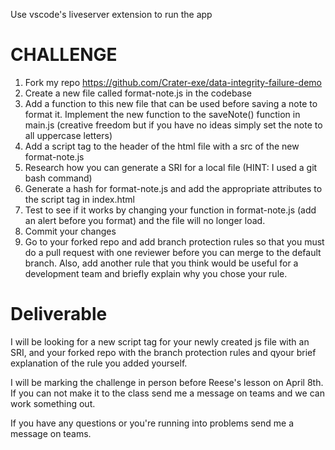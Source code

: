 Use vscode's liveserver extension to run the app

# CHALLENGE

1. Fork my repo https://github.com/Crater-exe/data-integrity-failure-demo
2. Create a new file called format-note.js in the codebase
3. Add a function to this new file that can be used before saving a note to format it. Implement the new function to the saveNote() function in main.js (creative freedom but if you have no ideas simply set the note to all uppercase letters)
4. Add a script tag to the header of the html file with a src of the new format-note.js
5. Research how you can generate a SRI for a local file (HINT: I used a git bash command)
6. Generate a hash for format-note.js and add the appropriate attributes to the script tag in index.html
7. Test to see if it works by changing your function in format-note.js (add an alert before you format) and the file will no longer load.
8. Commit your changes
9. Go to your forked repo and add branch protection rules so that you must do a pull request with one reviewer before you can merge to the default branch. Also, add another rule that you think would be useful for a development team and briefly explain why you chose your rule.

# Deliverable
I will be looking for a new script tag for your newly created js file with an SRI, and your forked repo with the branch protection rules and qyour brief explanation of the rule you added yourself.

I will be marking the challenge in person before Reese's lesson on April 8th. If you can not make it to the class send me a message on teams and we can work something out.

If you have any questions or you're running into problems send me a message on teams.